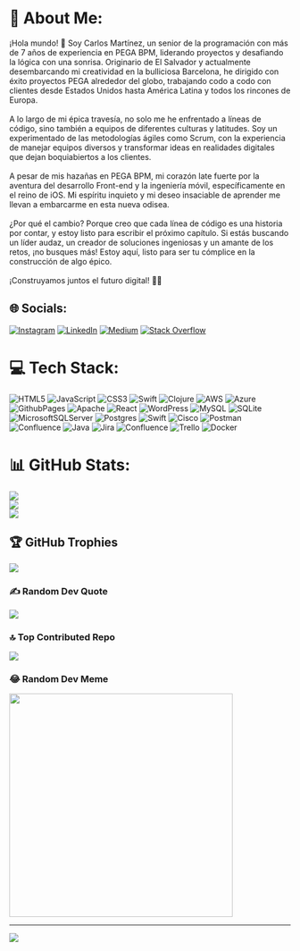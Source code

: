 # 💫 About Me:
¡Hola mundo! 👋 Soy Carlos Martínez, un senior de la programación con más de 7 años de experiencia en PEGA BPM, liderando proyectos y desafiando la lógica con una sonrisa. Originario de El Salvador y actualmente desembarcando mi creatividad en la bulliciosa Barcelona, he dirigido con éxito proyectos PEGA alrededor del globo, trabajando codo a codo con clientes desde Estados Unidos hasta América Latina y todos los rincones de Europa.<br><br>A lo largo de mi épica travesía, no solo me he enfrentado a líneas de código, sino también a equipos de diferentes culturas y latitudes. Soy un experimentado de las metodologías ágiles como Scrum, con la experiencia de manejar equipos diversos y transformar ideas en realidades digitales que dejan boquiabiertos a los clientes.<br><br>A pesar de mis hazañas en PEGA BPM, mi corazón late fuerte por la aventura del desarrollo Front-end y la ingeniería móvil, específicamente en el reino de iOS. Mi espíritu inquieto y mi deseo insaciable de aprender me llevan a embarcarme en esta nueva odisea.<br><br>¿Por qué el cambio? Porque creo que cada línea de código es una historia por contar, y estoy listo para escribir el próximo capítulo. Si estás buscando un líder audaz, un creador de soluciones ingeniosas y un amante de los retos, ¡no busques más! Estoy aquí, listo para ser tu cómplice en la construcción de algo épico.<br><br>¡Construyamos juntos el futuro digital! 🚀✨


## 🌐 Socials:
[![Instagram](https://img.shields.io/badge/Instagram-%23E4405F.svg?logo=Instagram&logoColor=white)](https://instagram.com/carlosmartinezb2) [![LinkedIn](https://img.shields.io/badge/LinkedIn-%230077B5.svg?logo=linkedin&logoColor=white)](https://linkedin.com/in/carlos-martinez-barrera) [![Medium](https://img.shields.io/badge/Medium-12100E?logo=medium&logoColor=white)](https://medium.com/@@carlos.martinez.barrera) [![Stack Overflow](https://img.shields.io/badge/-Stackoverflow-FE7A16?logo=stack-overflow&logoColor=white)](https://stackoverflow.com/users/23331346) 

# 💻 Tech Stack:
![HTML5](https://img.shields.io/badge/html5-%23E34F26.svg?style=for-the-badge&logo=html5&logoColor=white) ![JavaScript](https://img.shields.io/badge/javascript-%23323330.svg?style=for-the-badge&logo=javascript&logoColor=%23F7DF1E) ![CSS3](https://img.shields.io/badge/css3-%231572B6.svg?style=for-the-badge&logo=css3&logoColor=white) ![Swift](https://img.shields.io/badge/swift-F54A2A?style=for-the-badge&logo=swift&logoColor=white) ![Clojure](https://img.shields.io/badge/Clojure-%23Clojure.svg?style=for-the-badge&logo=Clojure&logoColor=Clojure) ![AWS](https://img.shields.io/badge/AWS-%23FF9900.svg?style=for-the-badge&logo=amazon-aws&logoColor=white) ![Azure](https://img.shields.io/badge/azure-%230072C6.svg?style=for-the-badge&logo=microsoftazure&logoColor=white) ![GithubPages](https://img.shields.io/badge/github%20pages-121013?style=for-the-badge&logo=github&logoColor=white) ![Apache](https://img.shields.io/badge/apache-%23D42029.svg?style=for-the-badge&logo=apache&logoColor=white) ![React](https://img.shields.io/badge/react-%2320232a.svg?style=for-the-badge&logo=react&logoColor=%2361DAFB) ![WordPress](https://img.shields.io/badge/WordPress-%23117AC9.svg?style=for-the-badge&logo=WordPress&logoColor=white) ![MySQL](https://img.shields.io/badge/mysql-%2300000f.svg?style=for-the-badge&logo=mysql&logoColor=white) ![SQLite](https://img.shields.io/badge/sqlite-%2307405e.svg?style=for-the-badge&logo=sqlite&logoColor=white) ![MicrosoftSQLServer](https://img.shields.io/badge/Microsoft%20SQL%20Server-CC2927?style=for-the-badge&logo=microsoft%20sql%20server&logoColor=white) ![Postgres](https://img.shields.io/badge/postgres-%23316192.svg?style=for-the-badge&logo=postgresql&logoColor=white) ![Swift](https://img.shields.io/badge/swift-F54A2A?style=for-the-badge&logo=swift&logoColor=white) ![Cisco](https://img.shields.io/badge/cisco-%23049fd9.svg?style=for-the-badge&logo=cisco&logoColor=black) ![Postman](https://img.shields.io/badge/Postman-FF6C37?style=for-the-badge&logo=postman&logoColor=white) ![Confluence](https://img.shields.io/badge/confluence-%23172BF4.svg?style=for-the-badge&logo=confluence&logoColor=white) ![Java](https://img.shields.io/badge/java-%23ED8B00.svg?style=for-the-badge&logo=openjdk&logoColor=white) ![Jira](https://img.shields.io/badge/jira-%230A0FFF.svg?style=for-the-badge&logo=jira&logoColor=white) ![Confluence](https://img.shields.io/badge/confluence-%23172BF4.svg?style=for-the-badge&logo=confluence&logoColor=white) ![Trello](https://img.shields.io/badge/Trello-%23026AA7.svg?style=for-the-badge&logo=Trello&logoColor=white) ![Docker](https://img.shields.io/badge/docker-%230db7ed.svg?style=for-the-badge&logo=docker&logoColor=white)
# 📊 GitHub Stats:
![](https://github-readme-stats.vercel.app/api?username=camb101&theme=bear&hide_border=false&include_all_commits=false&count_private=false)<br/>
![](https://github-readme-streak-stats.herokuapp.com/?user=camb101&theme=bear&hide_border=false)<br/>
![](https://github-readme-stats.vercel.app/api/top-langs/?username=camb101&theme=bear&hide_border=false&include_all_commits=false&count_private=false&layout=compact)

## 🏆 GitHub Trophies
![](https://github-profile-trophy.vercel.app/?username=camb101&theme=onedark&no-frame=false&no-bg=true&margin-w=4)

### ✍️ Random Dev Quote
![](https://quotes-github-readme.vercel.app/api?type=horizontal&theme=radical)

### 🔝 Top Contributed Repo
![](https://github-contributor-stats.vercel.app/api?username=camb101&limit=5&theme=dark&combine_all_yearly_contributions=true)

### 😂 Random Dev Meme
<img src='https://randommeme-five.vercel.app/' style="height: 400px;"/>

---
[![](https://visitcount.itsvg.in/api?id=camb101&icon=3&color=1)](https://visitcount.itsvg.in)

<!-- Proudly created with GPRM ( https://gprm.itsvg.in ) -->
